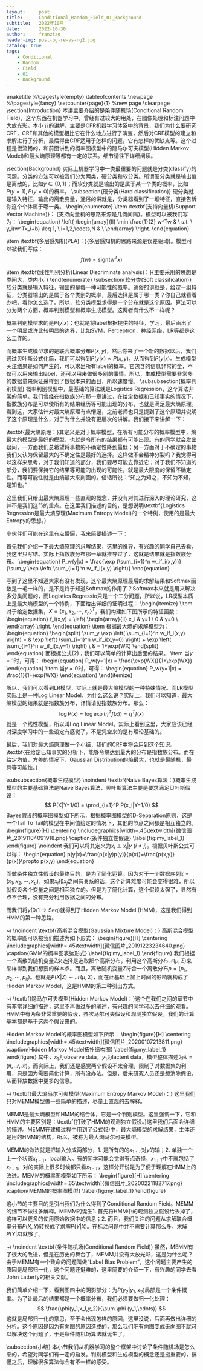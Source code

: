 ```yaml
---
layout:     post
title:      Conditional_Random_Field_01_Background
subtitle:   2022年10月
date:       2022-10-30
author:     franztao
header-img: post-bg-re-vs-ng2.jpg
catalog: true
tags:
    - Conditional
    - Random
    - Field
    - 01
    - Background
---
```

            

\maketitle
%\pagestyle{empty}
\tableofcontents
\newpage
%\pagestyle{fancy}
\setcounter{page}{1} %new page
\clearpage
\section{Introduction}
本讲主要介绍的是条件随机场(Conditional Random Field)，这个东西在机器学习中，曾经有过较大的用处，在图像处理和标注问题中大放光彩。本小节的讲解，主要是CFR机器学习体系中的背景，我们为什么要研究CRF，CRF和其他的模型相比它在什么地方进行了演变，然后对CRF模型的建立和求解进行了分析，最后得出CRF适用于怎样的问题，它有怎样的优缺点等。这个过程是很流畅的，和前面讲到的概率图模型中的隐马尔可夫模型(Hidden Markov Model)和最大熵原理等都有一定的联系。细节请往下详细阅读。

\section{Background}
实际上机器学习中一类最重要的问题就是分类(classify)的问题。分类的方法可以被我们分为两类，硬分类和软分类。所谓硬分类就是输出值是离散的，比如$y\in \{0,1\}$；而软分类就是输出的是属于某一个类的概率，比如$P(y=1),P(y=0)$的概率。
\subsection{硬分类(Hard classification)}
硬分类就是输入特征，输出的离散变量，通俗的讲就是，分类器看到了一堆特征，直接告诉你这个个体属于哪一类。
\begin{enumerate}
    \item \textbf{支持向量机(Support Vector Machine)}：
{支持向量机的思路来源是几何间隔}。模型可以被我们写为：
\begin{equation}
    \left\{
    \begin{array}{ll}
      \min \frac{1}{2} w^Tw & \\
      s.t. \ y_i(w^Tx_i+b) \leq 1, \ i=1,2,\cdots,N & \\
    \end{array}
    \right.
\end{equation}

\item \textbf{多层感知机(PLA)：}{多层感知机的思路来源是误差驱动}。模型可以被我们写成：
$$f(w) = \mathrm{sign}(w^Tx)$$

\item \textbf{线性判别分析(Linear Discriminate analysis)：}{主要采用的思想是类间大，类内小。}
\end{enumerate}
\subsection{软分类(Soft classification)}
软分类就是输入特征，输出的是每一种可能性的概率。通俗的讲就是，给定一组特征，分类器输出的是属于各个类别的概率，最后选择是属于哪一类？你自己就看着办吧，看你怎么选了。所以，软分类模型求得是一个分布就是这个原因。算法可以分为两个方面，概率判别模型和概率生成模型。这两者有什么不一样呢？

概率判别模型求的是$P(y|x)$；也就是将label根据提供的特征，学习，最后画出了一个明显或许比较明显的边界，比如SVM，Perceptron，神经网络，LR等都是这么工作的。

而概率生成模型求的是联合概率分布$P(x,y)$，然后你来了一个新的数据以后，我们通过贝叶斯公式化简，我们可以得到$P(y|x) \propto P(x,y)$，从而得到$P(y|x)$。生成模型关注结果是如何产生的，可以求出所有label的概率。它包含的信息非常的全，不仅可以用来输出label，还可以用来做很多别的事情。所以，生成模型需要非常多的数据量来保证采样到了数据本来的面目，所以速度慢。
\subsubsection{概率判别模型}
概率判别模型中，最基础的算法就是Logistics Regression，这个算法非常的简单。我们曾经在指数族分布那一章讲过，在给定数据和已知事实的情况下，指数族分布是可以使所有的结果经历等可能出现的分布，也就是满足最大熵原理。看到这，大家估计对最大熵原理有点懵逼，之前老师也只是提到了这个原理并说明了这个原理是什么，对于为什么并没有更层次的讲解。我们接下来讲解一下：

\textbf{最大熵原理：}其定义是对于概率模型，在所有可能分布的概率模型中，熵最大的模型是最好的模型，也就是令所有的结果都有可能出现。有的同学就会发出疑问，一方面我们总希望将事物的不确定性降到最低；另一方面对于不确定的事物我们又认为保留最大的不确定性是最好的选择。这样做不会精神分裂吗？我觉得可以这样来思考，对于我们知道的部分，我们要尽可能去靠近它；对于我们不知道的部分，我们要保持它的结果等可能的出现的可能性，就是最大限度的保留不确定性。而等可能性就是由熵最大来刻画的。俗话所说：“知之为知之，不知为不知，是知也。”

这里我们只给出最大熵原理一些直观的概念，并没有对其进行深入的理论研究，这并不是我们这节的重点。在这里我们描述的目的，是想说明\textbf{Logistics Regression是最大熵原理(Maximum Entropy Model)的一个特例，使用的是最大Entropy的思想。}

小伙伴们可能在这里有点懵逼，我来简要描述一下：

首先我们介绍一下最大熵原理的求解结果，这里的推导，有兴趣的同学自己去看，我这里只写结。实际上指数族分布那一章就推导过了，这就是结果就是指数族分布。
\begin{equation}
    P_w(y|x) = \frac{\exp (\sum_{i=1}^n w_if_i(x,y))}{\sum_y \exp \left( \sum_{i=1}^n w_if_i(x,y) \right)}
\end{equation}

写到了这里不知道大家有没有发现，这个最大熵原理最后的求解结果和Softmax函数是一毛一样的，是不是终于知道Softmax的作用了？Softmax本来就是用来解决多分类问题的，而Logistics Regressio只是一个二分问题，所以说，LR模型本质上是最大熵模型的一个特例，下面给出详细的证明过程：
\begin{itemize}
    \item 对于给定数据集，$X=\{ x_1,x_2,\cdots,x_n \}^T$，我们构建如下图所示的特征函数：
    \begin{equation}
    f_i(x,y) = 
    \left\{
    \begin{array}{ll}
      x_i & y=1 \\
      0 & y=0 \\
    \end{array}
    \right.
    \end{equation}
    \item 根据最大熵的求解模型为：
    \begin{equation}
    \begin{split}
         \sum_y \exp \left( \sum_{i=1}^n w_if_i(x,y) \right) = & 
        \exp \left( \sum_{i=1}^n w_if_i(x,y=0) \right) + \exp \left( \sum_{i=1}^n w_if_i(x,y=1) \right) \\
        & = 1+\exp(WX)
    \end{split}
    \end{equation}
    而根据公式(2)；我们可以简单的计算出后面的结果。
    \item 当$y=1$时，可得：
    \begin{equation}
        P_w(y=1|x) = \frac{\exp(WX)}{1+\exp(WX)}
    \end{equation}
    \item 当$y=0$时，可得：
    \begin{equation}
        P_w(y=1|x) = \frac{1}{1+\exp(WX)}
    \end{equation}
\end{itemize}

所以，我们可以看到LR模型，实际上就是最大熵模型的一种特殊情况。而LR模型实际上是一种Log Linear Model，为什么这么说？实际上，我们可以知道，最大熵模型的结果就是指数族分布，详情请见指数族分布。那么：
$$
\log P(x) = \log \exp (\eta^Tf(x)) = \eta^Tf(x)
$$
就是一个线性模型，所以叫Log Linear Model。实际上看到这里，大家应该已经对深度学习中的一些设定有感觉了，不是凭空来的是有理论基础的。

最后，我们对最大熵原理做一个小结，我们的CRF中将会用到这个知识。\textbf{在给定已知事实的分析下，能够令熵达到最大的分布是指数族分布。而在给定均值，方差的情况下，Gaussian Distribution的熵最大，也就是最随机，最具等可能性。}

\subsubsection{概率生成模型}
\noindent \textbf{Naive Bayes算法：}概率生成模型的主要基础算法是Naive Bayes算法，贝叶斯算法主要是要求满足贝叶斯假设：
$$
P(X|Y=1/0) = \prod_{i=1}^P P(x_i|Y=1/0)
$$
Bayes假设的概率图模型如下所示，根据概率图模型的D-Separation原则，这是一个Tail To Tail的模型在中间值给定的情况下，其他的节点之间都是相互独立的。
\begin{figure}[H]
    \centering
    \includegraphics[width=.45\textwidth]{微信图片_20191104091918.png}
    \caption{条件独立性假设}
    \label{fig:my_label_1}
\end{figure}
\noindent 我们可以将其定义为$x_i\perp x_j|y\ (i \neq j)$。根据贝叶斯公式可以得：
\begin{equation}
    p(y|x)=\frac{p(x|y)p(y)}{p(x)}=\frac{p(x,y)}{p(x)}\propto p(x,y)
\end{equation}

而做条件独立性假设的最终目的，是为了简化运算。因为对于一个数据序列$x=(x_1,x_2,\cdots,x_p)$。如果$x_i$和$x_j$之间有关系的话，这个计算难度可能会变得很难，所以就假设各个变量之间是相互独立的。但是为了简化计算，这个假设太强了，显然有点不合理，没有充分利用数据之间的分布。

而我们将$y(0/1\rightarrow \mathrm{Seq})$就得到了Hidden Markov Model (HMM)，这是我们得到HMM的第一种思路。

~\\
\noindent \textbf{高斯混合模型(Gaussian Mixture Model)：}
高斯混合模型的概率图可以被我们描述为如下形式：
\begin{figure}[H]
    \centering
    \includegraphics[width=.45\textwidth]{微信图片_20191223234640.png}
    \caption{GMM的概率图表达形式}
    \label{fig:my_label_1}
\end{figure}
我们根据一个离散的随机变量$Z$来选择是选取那个高斯分布，利用这个高斯分布$\mathcal{N}(\mu,\Sigma)$来采样得到我们想要的样本点。而且，离散随机变量$Z$符合一个离散分布$p = (p_1,p_2,\cdots,p_k)$。也就是$P(X|Z)\sim \mathcal{N}(\mu,\Sigma)$，而在此基础上加上时间的影响就构成了Hidden Markov Model，这是HMM的第二种引出方式。

~\\
\textbf{隐马尔可夫模型(Hidden Markov Model)：}这个在我们之间的章节中有非常详细的描述，这里不再做过多的阐述，有兴趣的同学可以去仔细的观看。HMM中有两条非常重要的假设，齐次马尔可夫假设和观测独立假设，我们的计算基本都是基于这两个假设来的。

Hidden Markov Model的概率图模型如下所示：
\begin{figure}[H]
    \centering
    \includegraphics[width=.45\textwidth]{微信图片_20200107213811.png}
    \caption{Hidden Markov Model拓扑结构图}
    \label{fig:my_label_1}
\end{figure}
其中，$x_1$为observe data，$y_1$为lactent data，模型整体描述为$\lambda = (\pi,\mathcal{A},\mathcal{B})$。而实际上，我们还是感觉两个假设不太合理，限制了对数据集的利用，只是因为需要简化计算，所有没办法。但是，后来研究人员还是想消除假设，从而释放数据中更多的信息。

~\\
\textbf{最大熵马尔可夫模型(Maximum Entropy Markov Model)：}
这里我们只对MEMM模型做一些简单的描述，尽量上直观的去解释。

MEMM是最大熵模型和HMM的结合体，它是一个判别模型。这里强调一下，它和HMM的主要区别是：\textbf{打破了HMM的观测独立假设。}这里我们后面会详细的描述。MEMM在建模过程中用到了公式(2)中，最大熵模型的求解结果，主体还是用的HMM的结构，所以，被称为最大熵马尔可夫模型。

MEMM的做法就是把输入分成两部分，1. 是所有的的$x_{1:T}$对$y$的输；2. 单独一个上一个状态$x_{t-1}$，local输入。有的同学可能会觉得有点奇怪，$x_{1:T}$中不就包括了$x_{t-1}$，对的实际上很多时候都只看$x_{1:T}$，这样分开说是为了便于理解在HMM上的改进。MEMM的概率图模型如下所示：
\begin{figure}[H]
    \centering
    \includegraphics[width=.65\textwidth]{微信图片_20200221182717.png}
    \caption{MEMM的概率图模型}
    \label{fig:my_label_1}
\end{figure}

这小节的主要目的是引出我们为什么得到了Conditional Random Field。MEMM的细节不做过多解释。MEMM的诞生1. 首先将HMM中的观测独立假设给丢掉了，这样可以更多的使用原始数据中的信息；2. 而且，我们关注的问题从求解联合概率分布$P(X,Y)$转换成了求解$P(Y|X)$。在标注问题中并不需要计算那么多，求解$P(Y|X)$就够了。

~\\
\noindent \textbf{条件随机场(Conditional Random Field)}
虽然，MEMM有了很大的改进，但是在历史的舞台了，MEMM并没有大放光彩，这是为什么呢？由于MEMM有一个致命的问题叫做“Label Bias Problem”，这个问题主要产生的原因是局部归一化，这个问题还挺难的，这里简要的介绍一下，有兴趣的同学去看John Latterfy的相关文献。

我们简单介绍一下，看到图四中的阴影部分：为$P(y_2|y_1,x_2)$局部是一个条件概率。为了让最后的结果都是一个概率分布，我们必须要做归一化处理：
$$
\frac{\phi(y_1,x_1,y_2)}{\sum \phi (y_1,\cdots)}
$$
这就是局部归一化的意思，至于会出现怎样的原因，这里没说，后面再做出详细的分析。这个原因是因为有向图的原因造成的，那么我们吧有向图变成无向图不就可以解决这个问题了，于是条件随机场算法就诞生了。

\subsection{小结}
本小节我们从机器学习的整个框架中讨论了条件随机场是怎么来的，希望对同学们有一定的启发。判别模型和生成模型的概念还是挺重要的，搞懂之后，理解很多算法你会有不一样的感受。























